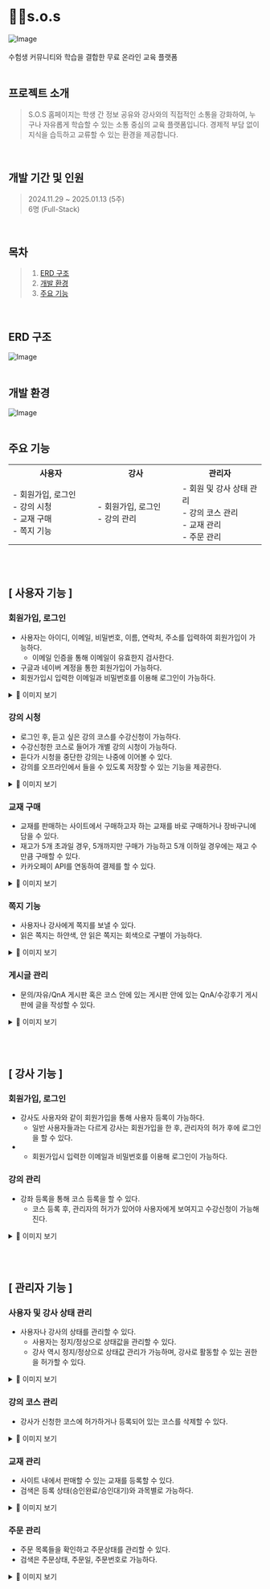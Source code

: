 # 👨‍🏫s.o.s
![Image](https://github.com/user-attachments/assets/6031de80-acf5-4126-973d-ca5a13030580)<br><br>
수험생 커뮤니티와 학습을 결합한 무료 온라인 교육 플랫폼
<br>
<br>

## 프로젝트 소개
> S.O.S 홈페이지는 학생 간 정보 공유와 강사와의 직접적인 소통을 강화하여, 누구나 자유롭게 학습할 수 있는 소통 중심의 교육 플랫폼입니다. 경제적 부담 없이 지식을 습득하고 교류할 수 있는 환경을 제공합니다.
<br>

## 개발 기간 및 인원
> 2024.11.29 ~ 2025.01.13 (5주)<br>
> 6명 (Full-Stack)
<br>

## 목차
> 1. [ERD 구조](#erd-구조)
> 2. [개발 환경](#개발-환경)
> 3. [주요 기능](#주요-기능)
<br>

## ERD 구조
![Image](https://github.com/user-attachments/assets/4b25033a-b76e-48d4-9178-faba6cb8ba75)
<br><br>

## 개발 환경
![Image](https://github.com/user-attachments/assets/8f1fda39-c557-45a8-8fea-2e31c375db93)
<br><br>

## 주요 기능
<table align="center">
  <tr>
   <th>
    사용자
   </th>
   <th>
    강사
   </th>
   <th >
    관리자
   </th>
   </tr>
  <tr>
   <td align="left" width="350px" class="사용자">
    - 회원가입, 로그인
    <br/>
    - 강의 시청
    <br/>
    - 교재 구매
   <br/>
    - 쪽지 기능
   <br/>
   </td>
   <td align="left" width="350px" class="강사">
    - 회원가입, 로그인
    <br/>
    - 강의 관리
   </td>
   <td align="left" width="350px" class="관리자">
    - 회원 및 강사 상태 관리
    <br/>
     - 강의 코스 관리
    <br/>
     - 교재 관리
    <br/>
    - 주문 관리
   </td>
  </tr>
</table>

<br><br>

## [ 사용자 기능 ]
### 회원가입, 로그인
- 사용자는 아이디, 이메일, 비밀번호, 이름, 연락처, 주소를 입력하여 회원가입이 가능하다.
  - 이메일 인증을 통해 이메일이 유효한지 검사한다.
- 구글과 네이버 계정을 통한 회원가입이 가능하다.
- 회원가입시 입력한 이메일과 비밀번호를 이용해 로그인이 가능하다.
<details>
  <summary>🔽 이미지 보기</summary>
  
  <p>
    <strong>1. 회원가입 - 이메일 인증</strong> <br>
    <img src="https://github.com/user-attachments/assets/ae70059f-76cb-4a03-acb0-cdf351e23e6c"
         alt="image1" style="height: 400px;" />
  </p>
  
  <p>
    <strong>2. 소셜 로그인 - 네이버 </strong> <br>
    <img src="https://github.com/user-attachments/assets/583f24ac-d96f-4081-abd1-acfaa64b4065"
         alt="image2" style="height: 400px;" />
  </p>
  
  <p>
     <strong>3. 소셜 로그인 - 구글 </strong> <br> 
    <img src="https://github.com/user-attachments/assets/670d22ed-5d60-44d1-a7a0-ae37062f508d"
         alt="image3" style="height: 400px;" />
  </p>
</details>


### 강의 시청
- 로그인 후, 듣고 싶은 강의 코스를 수강신청이 가능하다.
- 수강신청한 코스로 들어가 개별 강의 시청이 가능하다.
- 듣다가 시청을 중단한 강의는 나중에 이어볼 수 있다.
- 강의를 오프라인에서 들을 수 있도록 저장할 수 있는 기능을 제공한다.
<details>
  <summary>🔽 이미지 보기</summary>
  <p>
    <strong>1. 강의 시청</strong> <br>
    <img src="https://github.com/user-attachments/assets/62d3db3f-2d01-45a6-9b81-e902c827e502" 
         alt="image1" style="height: 400px;" />
  </p>
  
  <p>
    <strong>2. 강의 저장</strong> <br>
    <img src="https://github.com/user-attachments/assets/bac4c0ba-60ef-4112-806d-8c25c6f9cc8a" 
         alt="image2" style="height: 400px;" />
  </p>
</details>



### 교재 구매
- 교재를 판매하는 사이트에서 구매하고자 하는 교재를 바로 구매하거나 장바구니에 담을 수 있다.
- 재고가 5개 초과일 경우, 5개까지만 구매가 가능하고 5개 이하일 경우에는 재고 수만큼 구매할 수 있다.
- 카카오페이 API를 연동하여 결제를 할 수 있다.
<details>
  <summary>🔽 이미지 보기</summary>
  <p>
    <img src="https://github.com/user-attachments/assets/7335b99b-4c0f-477f-92ba-f86e2f425c41" 
         alt="image1" style="height: 400px;" />
  </p>
</details>


### 쪽지 기능
- 사용자나 강사에게 쪽지를 보낼 수 있다.
- 읽은 쪽지는 하얀색, 안 읽은 쪽지는 회색으로 구별이 가능하다.
<details>
  <summary>🔽 이미지 보기</summary>
  <p>
    <img src="https://github.com/user-attachments/assets/e8c31e07-e11e-4714-994b-0a57b6e91d44" 
         alt="image1" style="height: 400px;" />
  </p>
</details>


### 게시글 관리
- 문의/자유/QnA 게시판 혹은 코스 안에 있는 게시판 안에 있는 QnA/수강후기 게시판에 글을 작성할 수 있다.
 <details>
  <summary>🔽 이미지 보기</summary>
  <p>
    <img src="https://github.com/user-attachments/assets/d11d8b1a-ae87-4fb4-8e09-5a84e33ec3f1" 
         alt="image1" style="height: 400px;" />
  </p>
</details>

<br><br>
## [ 강사 기능 ]

### 회원가입, 로그인
- 강사도 사용자와 같이 회원가입을 통해 사용자 등록이 가능하다.
  - 일반 사용자들과는 다르게 강사는 회원가입을 한 후, 관리자의 허가 후에 로그인을 할 수 있다.
- - 회원가입시 입력한 이메일과 비밀번호를 이용해 로그인이 가능하다.
 
### 강의 관리
- 강좌 등록을 통해 코스 등록을 할 수 있다.
  - 코스 등록 후, 관리자의 허가가 있어야 사용자에게 보여지고 수강신청이 가능해진다.
 
  
<details>
  <summary>🔽 이미지 보기</summary>
  
  <p>
    <strong>1. 코스 등록</strong><br>
    <img src="https://github.com/user-attachments/assets/0f703754-30e6-4e28-a5f6-1dd11447cca2" 
         alt="image1" style="height: 400px;" />
  </p>
   
  <p>
    <strong>2. 강의 등록</strong><br>
    <img src="https://github.com/user-attachments/assets/df416d8d-40eb-49dc-9333-17413ab1c17b" 
         alt="image2" style="height: 400px;" />
  </p>

</details>

<br><br>
## [ 관리자 기능 ]

### 사용자 및 강사 상태 관리
- 사용자나 강사의 상태를 관리할 수 있다.
  - 사용자는 정지/정상으로 상태값을 관리할 수 있다.
  - 강사 역시 정지/정상으로 상태값 관리가 가능하며, 강사로 활동할 수 있는 권한을 허가할 수 있다.
<details>
  <summary>🔽 이미지 보기</summary>
  <p>
    <img src="https://github.com/user-attachments/assets/199c3372-3d98-428e-8b4a-a033edbe0cf9" 
         alt="image1" style="height: 400px;" />
  </p>
</details>

### 강의 코스 관리
- 강사가 신청한 코스에 허가하거나 등록되어 있는 코스를 삭제할 수 있다.
<details>
  <summary>🔽 이미지 보기</summary>
  <p>
    <img src="https://github.com/user-attachments/assets/b6bfd1c8-f5b4-40ee-a7ee-24de9892bce7" 
         alt="image1" style="height: 400px;" />
  </p>
</details>


### 교재 관리
- 사이트 내에서 판매할 수 있는 교재를 등록할 수 있다.
- 검색은 등록 상태(승인완료/승인대기)와 과목별로 가능하다.
<details>
  <summary>🔽 이미지 보기</summary>
  <p>
    <img src="https://github.com/user-attachments/assets/270376bb-ffc4-44dd-bab7-a8a2ed858adf" 
         alt="image1" style="height: 400px;" />
  </p>
</details>


### 주문 관리
- 주문 목록들을 확인하고 주문상태를 관리할 수 있다.
- 검색은 주문상태, 주문일, 주문번호로 가능하다.
<details>
  <summary>🔽 이미지 보기</summary>
  <p>
    <img src="https://github.com/user-attachments/assets/0e1f9bd7-bb9a-4398-a822-0566b9d770ca" 
         alt="image1" style="height: 400px;" />
  </p>
</details>

